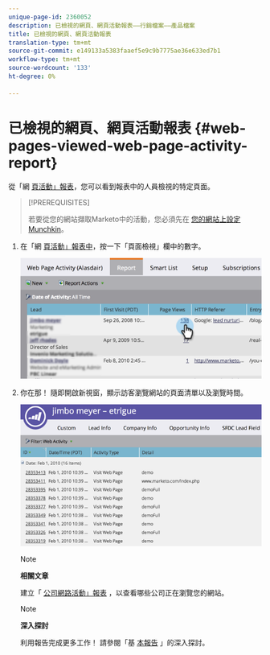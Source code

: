 ```yaml
---
unique-page-id: 2360052
description: 已檢視的網頁、網頁活動報表——行銷檔案——產品檔案
title: 已檢視的網頁、網頁活動報表
translation-type: tm+mt
source-git-commit: e149133a5383faaef5e9c9b7775ae36e633ed7b1
workflow-type: tm+mt
source-wordcount: '133'
ht-degree: 0%

---
```



# 已檢視的網頁、網頁活動報表 {#web-pages-viewed-web-page-activity-report}

從「網 [頁活動」報表](../../../../../product-docs/reporting/basic-reporting/report-types/web-page-activity-report.md)，您可以看到報表中的人員檢視的特定頁面。

>[!PREREQUISITES]
>
>若要從您的網站擷取Marketo中的活動，您必須先在 [您的網站上設定Munchkin](../../../../../product-docs/administration/additional-integrations/add-munchkin-tracking-code-to-your-website.md)。

1. 在「網 [頁活動」報表中](../../../../../product-docs/reporting/basic-reporting/report-types/web-page-activity-report.md)，按一下「頁面檢視」欄中的數字。

   ![](assets/image2014-9-16-14-3a54-3a8.png)

1. 你在那！ 隨即開啟新視窗，顯示訪客瀏覽網站的頁面清單以及瀏覽時間。

   ![](assets/image2014-9-16-14-3a54-3a12.png)

   >[!NOTE]
   >
   >**相關文章**
   >
   >
   >建立「 [公司網路活動」報表](../../../../../product-docs/reporting/basic-reporting/report-types/company-web-activity-report.md) ，以查看哪些公司正在瀏覽您的網站。

   >[!NOTE]
   >
   >**深入探討**
   >
   >
   >利用報告完成更多工作！ 請參閱「基 [本報告](http://docs.marketo.com/display/docs/basic+reporting) 」的深入探討。

